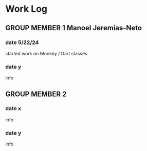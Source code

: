 # Work Log

## GROUP MEMBER 1 Manoel Jeremias-Neto

### date 5/22/24

started work on Monkey / Dart classes

### date y

info


## GROUP MEMBER 2

### date x

info

### date y

info
